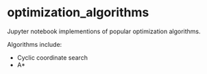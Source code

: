 # optimization_algorithms
Jupyter notebook implementions of popular optimization algorithms.

Algorithms include:
- Cyclic coordinate search
- A*
